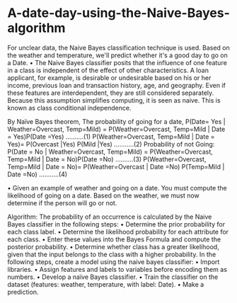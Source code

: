 # A-date-day-using-the-Naive-Bayes-algorithm

For unclear data, the Naive Bayes classification technique is used. Based on the weather and temperature, we'll predict whether it's a good day to go on a Date.
• The Naive Bayes classifier posits that the influence of one feature in a class is independent of the effect of other characteristics. A loan applicant, for example, is desirable or undesirable based on his or her income, previous loan and transaction history, age, and geography. Even if these features are interdependent, they are still considered separately. Because this assumption simplifies computing, it is seen as naive. This is known as class conditional independence.

By Naïve Bayes theorem,
The probability of going for a date,
P(Date= Yes | Weather=Overcast, Temp=Mild) = P(Weather=Overcast, Temp=Mild | Date = 
Yes)P(Date =Yes) ..........(1)
P(Weather=Overcast, Temp=Mild | Date = Yes)= P(Overcast |Yes) P(Mild |Yes) ………..(2)
Probability of not Going:
P(Date = No | Weather=Overcast, Temp=Mild) = P(Weather=Overcast, Temp=Mild | Date = 
No)P(Date =No) ..........(3)
P(Weather=Overcast, Temp=Mild | Date = No)= P(Weather=Overcast | Date =No)
P(Temp=Mild | Date =No) ………..(4)

• Given an example of weather and going on a date. You must compute the likelihood of going on a date. Based on the weather, we must now determine if the person will go or not.

Algorithm:
The probability of an occurrence is calculated by the Naive Bayes classifier in the following steps:
• Determine the prior probability for each class label.
• Determine the likelihood probability for each attribute for each class.
• Enter these values into the Bayes Formula and compute the posterior probability.
• Determine whether class has a greater likelihood, given that the input belongs to the class with a higher probability.
In the following steps, create a model using the naive bayes classifier:
• Import libraries.
• Assign features and labels to variables before encoding them as numbers.
• Develop a naïve Bayes classifier.
• Train the classifier on the dataset (features: weather, temperature, with label: Date).
• Make a prediction.
